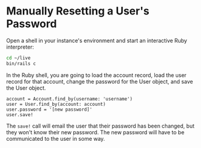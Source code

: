 # Manually Resetting a User's Password

Open a shell in your instance's environment and start an interactive Ruby
interpreter:

```sh
cd ~/live
bin/rails c
```

In the Ruby shell, you are going to load the account record, load the user
record for that account, change the password for the User object, and save the
User object.

```
account = Account.find_by(username: 'username')
user = User.find_by(account: account)
user.password = '[new password]'
user.save!
```

The `save!` call will email the user that their password has been changed, but
they won't know their new password. The new password will have to be
communicated to the user in some way.